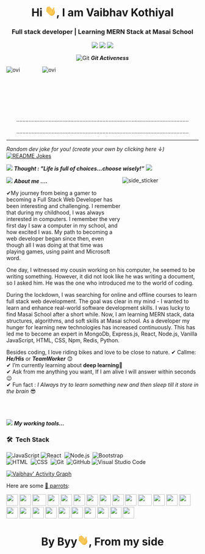 <h1 align="center">Hi <img src="https://raw.githubusercontent.com/ABSphreak/ABSphreak/master/gifs/Hi.gif" width="30px">, I am Vaibhav Kothiyal </h1>





<h3 align="center">Full stack developer | Learning MERN Stack at Masai School</h3>

<p align="center">
<a href="https://www.linkedin.com/in/vaibhavkothiyal"><img src="https://img.shields.io/badge/-Vaibhav%20kothiyal-0077B5?style=flat&logo=Linkedin&logoColor=white"/></a>
<a href="mailto:vaibhavkkothiyal@gmail.com"><img src="https://img.shields.io/badge/-vaibhavkkothiyal@gmail.com-D14836?style=flat&logo=Gmail&logoColor=white"/></a>
<a href="https://www.instagram.com/rishikesh_vibes/?hl=en"><img src="https://img.shields.io/badge/-@vaibhavK-E4405F?style=flat&logo=Instagram&logoColor=white"/></a>
</p>


  <p align="center">
 <img src="https://media.giphy.com/media/W5eoZHPpUx9sapR0eu/giphy.gif" width="30px" alt="Git"/>&nbsp;<i><b>Git Activeness</b></i></p>
 
<p><img align="left" src="https://github-readme-stats.vercel.app/api/top-langs?username=vaibhavkothiyal&show_icons=true&locale=en&layout=compact&theme=chartreuse-dark" alt="ovi" /></p>
<p>&nbsp;<img align="right" src="https://github-readme-stats.vercel.app/api?username=vaibhavkothiyal&show_icons=true&locale=en&theme=chartreuse-dark" alt="ovi" width="410" /></p>
<br><br><br><br><br>
<p align="center">................................................................................................................</p>
<p align="center">................................................................................................................</p>
<hr></hr>

<i>Random dev joke for you! (create your own by clicking here ↓)</i><br>
<a href="https://readme-jokes.vercel.app"><img align="center" src="https://readme-jokes.vercel.app/api" alt="README Jokes"></a>

  <img src="https://media.giphy.com/media/gH3LO09IOiZIqePwv9/giphy.gif" width="50" /> <b><i align="center">Thought : "Life is full of choices…choose wisely!”</i></b> <img src="https://media.giphy.com/media/qjqUcgIyRjsl2/giphy.gif" width="50" />
</p>

<img align="right" width=200px height=200px alt="side_sticker" src="https://media.giphy.com/media/TEnXkcsHrP4YedChhA/giphy.gif" />

<img src="https://media.giphy.com/media/iY8CRBdQXODJSCERIr/giphy.gif" width="30px">&nbsp;***About me ....***

✔My journey from being a gamer to becoming a Full Stack Web Developer has been interesting and challenging. I remember that during my childhood, I was always interested in computers. I remember the very first day I saw a computer in my school, and how excited I was. My path to becoming a web developer began since then, even though all I was doing at that time was playing games, using paint and Microsoft word.

One day, I witnessed my cousin working on his computer, he seemed to be writing something. However, it did not look like he was writing a document, so I asked him. He was the one who introduced me to the world of coding.

During the lockdown, I was searching for online and offline courses to learn full stack web development. The goal was clear in my mind - I wanted to learn and enhance real-world software development skills. I was lucky to find Masai School after a short while. Now, I am learning MERN stack, data structures, algorithms, and soft skills at Masai school. As a developer my hunger for learning new technologies has increased continuously. This has led me to become an expert in MongoDb, Express.js, React, Node.js, Vanilla JavaScript, HTML, CSS, Npm, Redis, Python.

Besides coding, I love riding bikes and love to be close to nature.
✔ Callme: ***He/His*** or ***TeamWorker*** 😊 <br>
✔ I’m currently learning about **deep learning**🥰<br>
✔ Ask from me anything you want, If I am alive I will answer within seconds 😉<br>
✔ Fun fact : *I Always try to learn something new and then sleep till it store in the brain* 😎<br><br><br><br>
 

<img src="https://media.giphy.com/media/iY8CRBdQXODJSCERIr/giphy.gif" width="30px">&nbsp;***My working tools...***
<p align="left">

### 🛠 &nbsp;Tech Stack

![JavaScript](https://img.shields.io/badge/-JavaScript-05122A?style=flat&logo=javascript)
![React](https://img.shields.io/badge/-React-05122A?style=flat&logo=react)&nbsp;
![Node.js](https://img.shields.io/badge/-Node.js-05122A?style=flat&logo=node.js)&nbsp;
![Bootstrap](https://img.shields.io/badge/-Bootstrap-05122A?style=flat&logo=bootstrap&logoColor=563D7C)\
![HTML](https://img.shields.io/badge/-HTML-05122A?style=flat&logo=HTML5)&nbsp;
![CSS](https://img.shields.io/badge/-CSS-05122A?style=flat&logo=CSS3&logoColor=1572B6)&nbsp;
![Git](https://img.shields.io/badge/-Git-05122A?style=flat&logo=git)&nbsp;
![GitHub](https://img.shields.io/badge/-GitHub-05122A?style=flat&logo=github)
![Visual Studio Code](https://img.shields.io/badge/-Visual%20Studio%20Code-05122A?style=flat&logo=visual-studio-code&logoColor=007ACC)
  


[![Vaibhav' Activity Graph](https://activity-graph.herokuapp.com/graph?username=vaibhavkothiyal&custom_title=Vaibhav%%20Contribution%20Graph&theme=gruvbox&bg_color=282828&hide_border=true&line=d1a01f&point=c58545)](https://portfolio-vks.herokuapp.com/)


Here are some [🦜 parrots](https://cultofthepartyparrot.com):

<div>
    <img src="https://cultofthepartyparrot.com/parrots/hd/githubparrot.gif" width="30" height="30"/>
    <img src="https://cultofthepartyparrot.com/flags/hd/indiaparrot.gif" width="30" height="30"/>
    <img src="https://cultofthepartyparrot.com/parrots/asyncparrot.gif" width="36" height="30"/>
    <img src="https://cultofthepartyparrot.com/parrots/exceptionallyfastparrot.gif" width="30" height="30"/>
    <img src="https://cultofthepartyparrot.com/parrots/hd/60fpsparrot.gif" width="30" height="30"/>
    <img src="https://cultofthepartyparrot.com/parrots/hd/jumpingparrot.gif" width="30" height="30"/>
    <img src="https://cultofthepartyparrot.com/parrots/hd/opensourceparrot.gif" width="30" height="30"/>
    <img src="https://cultofthepartyparrot.com/parrots/hd/dealwithitnowparrot.gif" width="30" height="30"/>
    <img src="https://cultofthepartyparrot.com/parrots/hd/hypnoparrotlight.gif" width="30" height="30"/>
    <img src="https://cultofthepartyparrot.com/parrots/databaseparrot.gif" width="30" height="30"/>
    <img src="https://cultofthepartyparrot.com/parrots/fixparrot.gif" width="36" height="30"/>
    <img src="https://cultofthepartyparrot.com/parrots/hd/laptop_parrot.gif" width="30" height="30"/>
    <img src="https://cultofthepartyparrot.com/parrots/hd/spinningparrot.gif" width="30" height="30"/>
    <img src="https://cultofthepartyparrot.com/parrots/hd/levitationparrot.gif" width="30" height="30"/>
    <img src="https://cultofthepartyparrot.com/parrots/hd/meldparrot.gif" width="30" height="30"/>
    <img src="https://cultofthepartyparrot.com/parrots/slomoparrot.gif" width="30" height="30"/>
    <img src="https://cultofthepartyparrot.com/parrots/hd/moonwalkingparrot.gif" width="30" height="30"/>
    <img src="https://cultofthepartyparrot.com/parrots/hd/stableparrot.gif" width="30" height="30"/>
    <img src="https://cultofthepartyparrot.com/parrots/hd/scienceparrot.gif" width="30" height="30"/>
    <img src="https://cultofthepartyparrot.com/parrots/hd/pirateparrot.gif" width="30" height="30"/>
    <img src="https://cultofthepartyparrot.com/parrots/hd/footballparrot.gif" width="30" height="30"/>
    <img src="https://cultofthepartyparrot.com/parrots/hd/illuminatiparrot.gif" width="30" height="30"/>
    <img src="https://cultofthepartyparrot.com/parrots/hd/hypnoparrotdark.gif" width="30" height="30"/>
    <img src="https://cultofthepartyparrot.com/parrots/hd/mustacheparrot.gif" width="30" height="30"/>
</div>

<h1 align="center">By Byy<img src="https://raw.githubusercontent.com/ABSphreak/ABSphreak/master/gifs/Hi.gif" width="30px">, From my side </h1>

